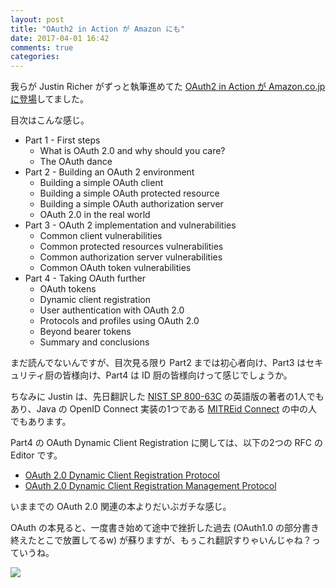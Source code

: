 ```yaml
---
layout: post
title: "OAuth2 in Action が Amazon にも"
date: 2017-04-01 16:42
comments: true
categories:
---
```


我らが Justin Richer がずっと執筆進めてた [OAuth2 in Action が Amazon.co.jp に登場](http://amzn.to/2nVbgRV)してました。

目次はこんな感じ。

* Part 1 - First steps
  * What is OAuth 2.0 and why should you care?
  * The OAuth dance
* Part 2 - Building an OAuth 2 environment
  * Building a simple OAuth client
  * Building a simple OAuth protected resource
  * Building a simple OAuth authorization server
  * OAuth 2.0 in the real world
* Part 3 - OAuth 2 implementation and vulnerabilities
  * Common client vulnerabilities
  * Common protected resources vulnerabilities
  * Common authorization server vulnerabilities
  * Common OAuth token vulnerabilities
* Part 4 - Taking OAuth further
  * OAuth tokens
  * Dynamic client registration
  * User authentication with OAuth 2.0
  * Protocols and profiles using OAuth 2.0
  * Beyond bearer tokens
  * Summary and conclusions

<!-- more -->

まだ読んでないんですが、目次見る限り Part2 までは初心者向け、Part3 はセキュリティ厨の皆様向け、Part4 は ID 厨の皆様向けって感じでしょうか。

ちなみに Justin は、先日翻訳した [NIST SP 800-63C](http://oauth.jp/blog/2016/07/15/nist-800-63c/) の英語版の著者の1人でもあり、Java の OpenID Connect 実装の1つである [MITREid Connect](https://id.mitre.org/connect/) の中の人でもあります。

Part4 の OAuth Dynamic Client Registration に関しては、以下の2つの RFC の Editor です。

* [OAuth 2.0 Dynamic Client Registration Protocol](https://tools.ietf.org/html/rfc7591)
* [OAuth 2.0 Dynamic Client Registration Management Protocol](https://tools.ietf.org/html/rfc7592)

いままでの OAuth 2.0 関連の本よりだいぶガチな感じ。

OAuth の本見ると、一度書き始めて途中で挫折した過去 (OAuth1.0 の部分書き終えたとこで放置してるw) が蘇りますが、もぅこれ翻訳すりゃいんじゃね？っていうね。

<a href="https://www.amazon.co.jp/OAuth-2-Action-Justin-Richer/dp/161729327X/ref=as_li_ss_il?ie=UTF8&qid=1491032403&sr=8-3&keywords=oauth&linkCode=li3&tag=bianca0b-22&linkId=99872d3ee518929dc6ee8ce757316cab" target="_blank"><img border="0" src="//ws-fe.amazon-adsystem.com/widgets/q?_encoding=UTF8&ASIN=161729327X&Format=_SL250_&ID=AsinImage&MarketPlace=JP&ServiceVersion=20070822&WS=1&tag=bianca0b-22" ></a><img src="https://ir-jp.amazon-adsystem.com/e/ir?t=bianca0b-22&l=li3&o=9&a=161729327X" width="1" height="1" border="0" alt="" style="border:none !important; margin:0px !important;" />